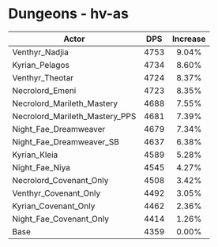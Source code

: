 # Dungeons - hv-as
| Actor | DPS | Increase |
|---|:---:|:---:|
|Venthyr_Nadjia|4753|9.04%|
|Kyrian_Pelagos|4734|8.60%|
|Venthyr_Theotar|4724|8.37%|
|Necrolord_Emeni|4723|8.35%|
|Necrolord_Marileth_Mastery|4688|7.55%|
|Necrolord_Marileth_Mastery_PPS|4681|7.39%|
|Night_Fae_Dreamweaver|4679|7.34%|
|Night_Fae_Dreamweaver_SB|4637|6.38%|
|Kyrian_Kleia|4589|5.28%|
|Night_Fae_Niya|4545|4.27%|
|Necrolord_Covenant_Only|4508|3.42%|
|Venthyr_Covenant_Only|4492|3.05%|
|Kyrian_Covenant_Only|4462|2.36%|
|Night_Fae_Covenant_Only|4414|1.26%|
|Base|4359|0.00%|
